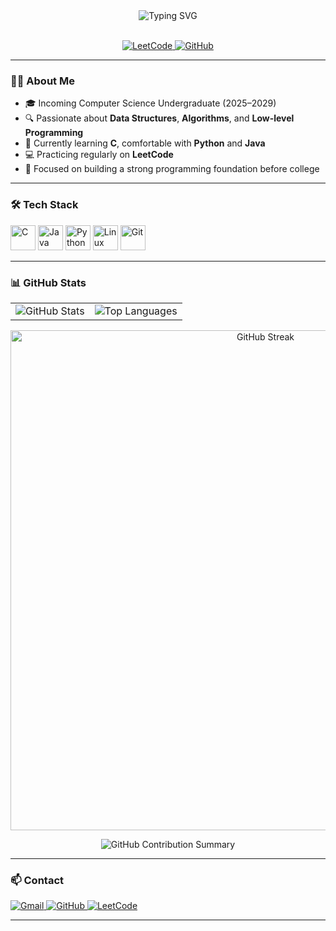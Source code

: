 <!-- Profile Header -->
<div align="center">
  <img src="https://readme-typing-svg.herokuapp.com?font=Fira+Code&size=25&pause=1000&center=true&vCenter=true&width=600&lines=Hi+👋%2C+I'm+Kartik+Bhartiya;Aspiring+Software+Engineer;Focused+on+DSA+%7C+C+%7C+Java+%7C+Python;Prepping+for+College+Computer+Science+Journey" alt="Typing SVG" />
</div>

<br />

<!-- Social Links -->
<p align="center">
  <a href="https://leetcode.com/kartikbhartiya" target="_blank">
    <img src="https://img.shields.io/badge/LeetCode-FFA116?style=for-the-badge&logo=leetcode&logoColor=white" alt="LeetCode" />
  </a>
  <a href="https://github.com/kartikbhartiya" target="_blank">
    <img src="https://img.shields.io/badge/GitHub-181717?style=for-the-badge&logo=github&logoColor=white" alt="GitHub" />
  </a>
</p>

---

### 👨‍💻 About Me

- 🎓 Incoming Computer Science Undergraduate (2025–2029)  
- 🔍 Passionate about **Data Structures**, **Algorithms**, and **Low-level Programming**  
- 🧠 Currently learning **C**, comfortable with **Python** and **Java**  
- 💻 Practicing regularly on **LeetCode**  
- 🚀 Focused on building a strong programming foundation before college  

---

### 🛠️ Tech Stack

<p align="left">
  <img src="https://cdn.jsdelivr.net/gh/devicons/devicon/icons/c/c-original.svg" alt="C" width="40" height="40"/>
  <img src="https://cdn.jsdelivr.net/gh/devicons/devicon/icons/java/java-original.svg" alt="Java" width="40" height="40"/>
  <img src="https://cdn.jsdelivr.net/gh/devicons/devicon/icons/python/python-original.svg" alt="Python" width="40" height="40"/>
  <img src="https://cdn.jsdelivr.net/gh/devicons/devicon/icons/linux/linux-original.svg" alt="Linux" width="40" height="40"/>
  <img src="https://cdn.jsdelivr.net/gh/devicons/devicon/icons/git/git-original.svg" alt="Git" width="40" height="40"/>
</p>

---

### 📊 GitHub Stats

<table align="center">
  <tr>
    <td>
      <img src="https://github-readme-stats.vercel.app/api?username=kartikbhartiya&show_icons=true&theme=tokyonight&hide_border=true&count_private=true" alt="GitHub Stats" />
    </td>
    <td>
      <img src="https://github-readme-stats.vercel.app/api/top-langs/?username=kartikbhartiya&layout=compact&theme=tokyonight&hide_border=true" alt="Top Languages" />
    </td>
  </tr>
</table>

<p align="center">
  <img width="800" src="https://github-readme-streak-stats.herokuapp.com/?user=kartikbhartiya&theme=tokyonight&hide_border=true" alt="GitHub Streak" />
</p>

<p align="center">
  <img src="https://github-profile-summary-cards.vercel.app/api/cards/profile-details?username=kartikbhartiya&theme=tokyonight" alt="GitHub Contribution Summary" />
</p>

---

### 📫 Contact

<p align="left">
  <a href="https://mail.google.com/mail/u/kartikbhartiya613@gmail.com" target="_blank">
    <img src="https://img.shields.io/badge/Gmail-D14836?style=for-the-badge&logo=gmail&logoColor=white" alt="Gmail" />
  </a>
  <a href="https://github.com/kartikbhartiya" target="_blank">
    <img src="https://img.shields.io/badge/GitHub-181717?style=for-the-badge&logo=github&logoColor=white" alt="GitHub" />
  </a>
  <a href="https://leetcode.com/kartikbhartiya" target="_blank">
    <img src="https://img.shields.io/badge/LeetCode-FFA116?style=for-the-badge&logo=leetcode&logoColor=white" alt="LeetCode" />
  </a>
</p>

---

